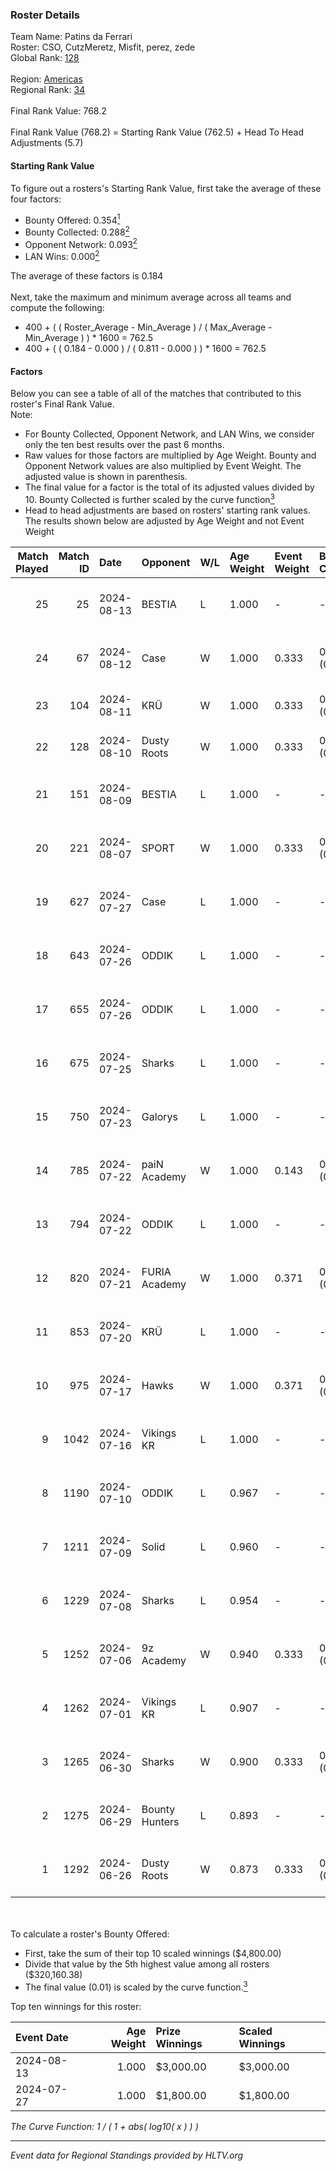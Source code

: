 ### Roster Details<br />
Team Name: Patins da Ferrari<br />
Roster: CSO, CutzMeretz, Misfit, perez, zede<br />
Global Rank: [128](../standings_global_2024_08_14.md)<br />
<br />
Region: [Americas]( ../standings_americas_2024_08_14.md)<br />
Regional Rank: [34]( ../standings_americas_2024_08_14.md)<br />
<br />
Final Rank Value:  768.2<br />
<br />
Final Rank Value (768.2) = Starting Rank Value (762.5) + Head To Head Adjustments (5.7)<br />

#### Starting Rank Value<br />
To figure out a rosters's Starting Rank Value, first take the average of these four factors:<br />
- Bounty Offered: 0.354[<sup>1</sup>](#table2)
- Bounty Collected: 0.288[<sup>2</sup>](#table1)
- Opponent Network: 0.093[<sup>2</sup>](#table1)
- LAN Wins: 0.000[<sup>2</sup>](#table1)

The average of these factors is 0.184<br />
<br />
Next, take the maximum and minimum average across all teams and compute the following:<br />
- 400 + ( ( Roster_Average - Min_Average ) / ( Max_Average - Min_Average ) ) * 1600 = 762.5
- 400 + ( ( 0.184 - 0.000 ) / ( 0.811 - 0.000 ) ) * 1600 = 762.5


#### Factors<br />
Below you can see a table of all of the matches that contributed to this roster's Final Rank Value.<br />
Note:<br />

- For Bounty Collected, Opponent Network, and LAN Wins, we consider only the ten best results over the past 6 months.
- Raw values for those factors are multiplied by Age Weight. Bounty and Opponent Network values are also multiplied by Event Weight. The adjusted value is shown in parenthesis.
- The final value for a factor is the total of its adjusted values divided by 10. Bounty Collected is further scaled by the curve function[<sup>3</sup>](#curveFunction)
- Head to head adjustments are based on rosters' starting rank values. The results shown below are adjusted by Age Weight and not Event Weight
<span id="table1"></span><br />


| Match Played | Match ID | Date       | Opponent       | W/L | Age Weight | Event Weight | Bounty Collected | Opponent Network | LAN Wins  | H2H Adj. | Roster                                    |
| -: | -: | :- | :- | :- | :- | :- | :- | :- | :- | -: | :- |
|           25 |       25 | 2024-08-13 | BESTIA         | L   | 1.000      | -            | -                | -                | -         |    -7.24 | CSO, CutzMeretz, Misfit, perez, zede      |
|           24 |       67 | 2024-08-12 | Case           | W   | 1.000      | 0.333        | 0.030 (0.010)    | 0.768 (0.256)    | 0 (0.000) |    20.30 | CSO, CutzMeretz, Misfit, perez, zede      |
|           23 |      104 | 2024-08-11 | KRÜ            | W   | 1.000      | 0.333        | 0.021 (0.007)    | 0.565 (0.188)    | 0 (0.000) |    20.44 | CutzMeretz, jz, Misfit, perez, zede       |
|           22 |      128 | 2024-08-10 | Dusty Roots    | W   | 1.000      | 0.333        | 0.006 (0.002)    | 0.353 (0.118)    | 0 (0.000) |    19.18 | CutzMeretz, jz, Misfit, perez, zede       |
|           21 |      151 | 2024-08-09 | BESTIA         | L   | 1.000      | -            | -                | -                | -         |    -6.22 | CSO, CutzMeretz, Misfit, perez, zede      |
|           20 |      221 | 2024-08-07 | SPORT          | W   | 1.000      | 0.333        | 0.004 (0.001)    | 0.107 (0.036)    | 0 (0.000) |    12.59 | CSO, CutzMeretz, Misfit, perez, zede      |
|           19 |      627 | 2024-07-27 | Case           | L   | 1.000      | -            | -                | -                | -         |    -8.46 | CSO, CutzMeretz, Leomonster, Misfit, zede |
|           18 |      643 | 2024-07-26 | ODDIK          | L   | 1.000      | -            | -                | -                | -         |    -4.93 | CSO, CutzMeretz, Leomonster, Misfit, zede |
|           17 |      655 | 2024-07-26 | ODDIK          | L   | 1.000      | -            | -                | -                | -         |    -5.74 | CSO, CutzMeretz, Leomonster, Misfit, zede |
|           16 |      675 | 2024-07-25 | Sharks         | L   | 1.000      | -            | -                | -                | -         |    -6.74 | CSO, CutzMeretz, Leomonster, MTGG, zede   |
|           15 |      750 | 2024-07-23 | Galorys        | L   | 1.000      | -            | -                | -                | -         |   -13.56 | CSO, CutzMeretz, Leomonster, MTGG, zede   |
|           14 |      785 | 2024-07-22 | paiN Academy   | W   | 1.000      | 0.143        | 0.000 (0.000)    | 0.000 (0.000)    | 0 (0.000) |     3.73 | CSO, CutzMeretz, Leomonster, MTGG, zede   |
|           13 |      794 | 2024-07-22 | ODDIK          | L   | 1.000      | -            | -                | -                | -         |    -5.44 | CSO, CutzMeretz, Leomonster, MTGG, zede   |
|           12 |      820 | 2024-07-21 | FURIA Academy  | W   | 1.000      | 0.371        | 0.000 (0.000)    | 0.098 (0.036)    | 0 (0.000) |     7.35 | CSO, CutzMeretz, Leomonster, MTGG, zede   |
|           11 |      853 | 2024-07-20 | KRÜ            | L   | 1.000      | -            | -                | -                | -         |   -12.30 | CSO, CutzMeretz, Leomonster, MTGG, zede   |
|           10 |      975 | 2024-07-17 | Hawks          | W   | 1.000      | 0.371        | 0.008 (0.003)    | 0.038 (0.014)    | 0 (0.000) |    12.49 | CSO, CutzMeretz, Leomonster, MTGG, zede   |
|            9 |     1042 | 2024-07-16 | Vikings KR     | L   | 1.000      | -            | -                | -                | -         |   -13.49 | CSO, CutzMeretz, Leomonster, MTGG, zede   |
|            8 |     1190 | 2024-07-10 | ODDIK          | L   | 0.967      | -            | -                | -                | -         |    -6.63 | bsd, CSO, CutzMeretz, Leomonster, zede    |
|            7 |     1211 | 2024-07-09 | Solid          | L   | 0.960      | -            | -                | -                | -         |   -12.83 | bsd, CSO, CutzMeretz, Leomonster, zede    |
|            6 |     1229 | 2024-07-08 | Sharks         | L   | 0.954      | -            | -                | -                | -         |    -7.51 | bsd, CSO, CutzMeretz, Leomonster, zede    |
|            5 |     1252 | 2024-07-06 | 9z Academy     | W   | 0.940      | 0.333        | 0.000 (0.000)    | 0.065 (0.020)    | 0 (0.000) |     5.33 | bsd, CSO, CutzMeretz, Leomonster, zede    |
|            4 |     1262 | 2024-07-01 | Vikings KR     | L   | 0.907      | -            | -                | -                | -         |   -13.25 | bsd, CutzMeretz, Leomonster, perez, zede  |
|            3 |     1265 | 2024-06-30 | Sharks         | W   | 0.900      | 0.333        | 0.027 (0.008)    | 0.533 (0.160)    | 0 (0.000) |    21.54 | bsd, CutzMeretz, Leomonster, perez, zede  |
|            2 |     1275 | 2024-06-29 | Bounty Hunters | L   | 0.893      | -            | -                | -                | -         |    -8.66 | bsd, CutzMeretz, Leomonster, perez, zede  |
|            1 |     1292 | 2024-06-26 | Dusty Roots    | W   | 0.873      | 0.333        | 0.006 (0.002)    | 0.353 (0.103)    | 0 (0.000) |    15.72 | bsd, CutzMeretz, Leomonster, perez, zede  |

<br />
<span id="table2"></span><br />
To calculate a roster's Bounty Offered:<br />

- First, take the sum of their top 10 scaled winnings ($4,800.00)
- Divide that value by the 5th highest value among all rosters ($320,160.38)
- The final value (0.01) is scaled by the curve function.[<sup>3</sup>](#curveFunction)

Top ten winnings for this roster:<br />

| Event Date | Age Weight | Prize Winnings | Scaled Winnings |
| :- | -: | :- | :- |
| 2024-08-13 |      1.000 | $3,000.00      | $3,000.00       |
| 2024-07-27 |      1.000 | $1,800.00      | $1,800.00       |


<span id="curveFunction"></span>_The Curve Function: 1 / ( 1 + abs( log10( x ) ) )_<br />

---
_Event data for Regional Standings provided by HLTV.org_<br />
